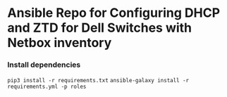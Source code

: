 Ansible Repo for Configuring DHCP and ZTD for Dell Switches with Netbox inventory
===============================================

### Install dependencies


`pip3 install -r requirements.txt`
`ansible-galaxy install -r requirements.yml -p roles`
